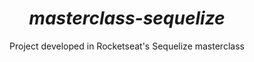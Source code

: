 <div align="center">

  <h1>
   <i>masterclass-sequelize</i>
  </h1>

  <p>
  Project developed in Rocketseat's Sequelize masterclass
  </p>
</div>

